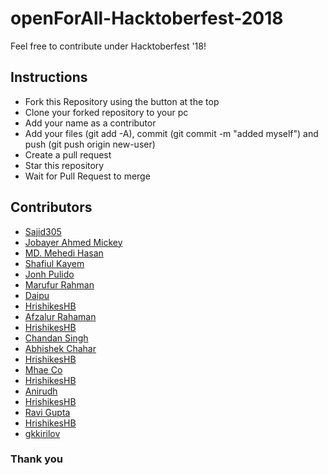 # openForAll-Hacktoberfest-2018
Feel free to contribute under Hacktoberfest '18!

## Instructions

* Fork this Repository using the button at the top
* Clone your forked repository to your pc
* Add your name as a contributor
* Add your files (git add -A), commit (git commit -m "added myself") and push (git push origin new-user)
* Create a pull request
* Star this repository
* Wait for Pull Request to merge

## Contributors

* [Sajid305](https://github.com/Sajid305)
* [Jobayer Ahmed Mickey](https://github.com/Jobayer-Ahmed)
* [MD. Mehedi Hasan](https://github.com/Mehedi61)
* [Shafiul Kayem](https://github.com/shafiulkayem)
* [Jonh Pulido](https://github.com/JonhPulido)
* [Marufur Rahman](https://github.com/MarufurRahman)
* [Daipu](https://github.com/Daipu)
* [HrishikesHB](https://github.com/HrishikeshHB)   
* [Afzalur Rahaman](https://github.com/7afzal) 
* [HrishikesHB](https://github.com/HrishikeshHB)    
* [Chandan Singh](https://github.com/schandan696)
* [Abhishek Chahar](https://github.com/Devil1729)
* [HrishikesHB](https://github.com/HrishikeshHB)   
* [Mhae Co](https://github.com/mhaeco) 
* [HrishikesHB](https://github.com/HrishikeshHB)
* [Anirudh](https://github.com/anirudhkanakatte)    
* [HrishikesHB](https://github.com/HrishikeshHB)  
* [Ravi Gupta](https://github.com/guptaravi5400)
* [HrishikesHB](https://github.com/HrishikeshHB)
* [gkkirilov](https://github.com/gkkirilov)

### Thank you
